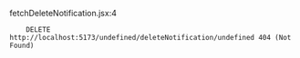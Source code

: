 fetchDeleteNotification.jsx:4 
        
        
        DELETE http://localhost:5173/undefined/deleteNotification/undefined 404 (Not Found)
